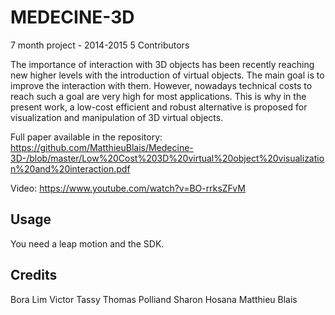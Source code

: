 # MEDECINE-3D 

7 month project - 2014-2015
5 Contributors

The importance of interaction with 3D objects has been recently reaching new higher levels with the introduction of virtual objects. The main goal is to improve the interaction with them. However, nowadays technical costs to reach such a goal are very high for most applications. This is why in the present work, a low-cost efficient and robust alternative is proposed for visualization and manipulation of 3D virtual objects. 

Full paper available in the repository: https://github.com/MatthieuBlais/Medecine-3D-/blob/master/Low%20Cost%203D%20virtual%20object%20visualization%20and%20interaction.pdf

Video: https://www.youtube.com/watch?v=BO-rrksZFvM


## Usage

You need a leap motion and the SDK.

## Credits

Bora Lim
Victor Tassy
Thomas Polliand
Sharon Hosana
Matthieu Blais






